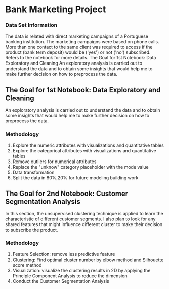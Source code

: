# Bank Marketing Project
### Data Set Information
The data is related with direct marketing campaigns of a Portuguese banking institution. The marketing campaigns were based on phone calls. More than one contact to the same client was required to access if the product (bank term deposit) would be ('yes') or not ('no') subscribed. Refers to the notebook for more details.
The Goal for 1st Notebook: Data Exploratory and Cleaning
An exploratory analysis is carried out to understand the data and to obtain some insights that would help me to make further decision on how to preprocess the data.

## The Goal for 1st Notebook: Data Exploratory and Cleaning
An exploratory analysis is carried out to understand the data and to obtain some insights that would help me to make further decision on how to preprocess the data.

### Methodology
1.	Explore the numeric attributes with visualizations and quantitative tables
2.	Explore the categorical attributes with visualizations and quantitative tables
3.	Remove outliers for numerical attributes
4.	Replace the "unknow" category placeholder with the mode value
5.	Data transformation
6.	Split the data in 80%,20% for future modeling building work

## The Goal for 2nd Notebook: Customer Segmentation Analysis
In this section, the unsupervised clustering technique is applied to learn the characteristic of different customer segments. I also plan to look for any shared features that might influence different cluster to make their decision to subscribe the product.

### Methodology
1.	Feature Selection: remove less predictive feature
2.	Clustering: Find optimal cluster number by elbow method and Silhouette score method
3.	Visualization: visualize the clustering results in 2D by applying the Principle Component Analysis to reduce the dimension
4.	Conduct the Customer Segmentation Analysis



